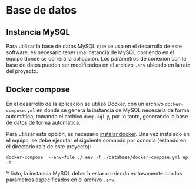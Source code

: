 # Base de datos

## Instancia MySQL

Para utilizar la base de datos MySQL que se usó en el desarrollo de este software, es necesario tener una instancia de MySQL corriendo en el equipo donde se correrá la aplicación. Los parámetros de conexión con la base de datos pueden ser modificados en el archivo `.env` ubicado en la raíz del proyecto.

## Docker compose

En el desarrollo de la aplicación se utilizó Docker, con un archivo `docker-compose.yml` en donde se genera la instancia de MySQL necesaria de forma automática, tomando el archivo `dump.sql` y, por lo tanto, generando la base de datos de forma automática. 

Para utilizar esta opción, es necesario [instalar docker](https://docs.docker.com/get-started/#download-and-install-docker). Una vez instalado en el equipo, se debe ejecutar el siguiente comando por consola (estando en el directorio raíz de este proyecto):

```shell
docker-compose  --env-file ./.env -f ./database/docker-compose.yml up -d
```

Y listo, la instancia MySQL debería estar corriendo exitosamente con los parámetros especificados en el archivo `.env`.